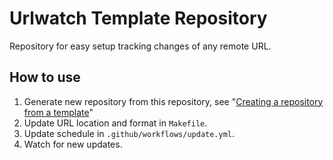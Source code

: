 # Urlwatch Template Repository

Repository for easy setup tracking changes of any remote URL.

## How to use

1. Generate new repository from this repository, see "[Creating a repository from a template](https://docs.github.com/en/github/creating-cloning-and-archiving-repositories/creating-a-repository-from-a-template)"
2. Update URL location and format in `Makefile`.
3. Update schedule in `.github/workflows/update.yml`.
4. Watch for new updates.

